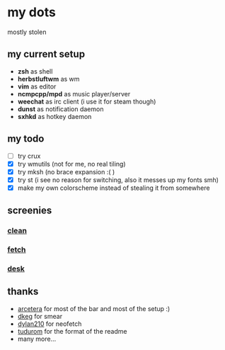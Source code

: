 my dots
=======

mostly stolen

my current setup
----------------

* __zsh__ as shell
* __herbstluftwm__ as wm
* __vim__ as editor
* __ncmpcpp/mpd__ as music player/server
* __weechat__ as irc client (i use it for steam though)
* __dunst__ as notification daemon
* __sxhkd__ as hotkey daemon

my todo
-------

- [ ] try crux
- [x] try wmutils (not for me, no real tiling)
- [x] try mksh (no brace expansion :( )
- [x] try st (i see no reason for switching, also it messes up my fonts smh)
- [x] make my own colorscheme instead of stealing it from somewhere

screenies
---------

### [clean](clean.png)
### [fetch](fetch.png)
### [desk](desk.png)

thanks
-----------

* [arcetera](https://github.com/ix) for most of the bar and most of the setup :)
* [dkeg](https://github.com/dkeg) for smear
* [dylan210](https://github.com/dylanaraps) for neofetch
* [tudurom](https://github.com/tudurom) for the format of the readme
* many more...
